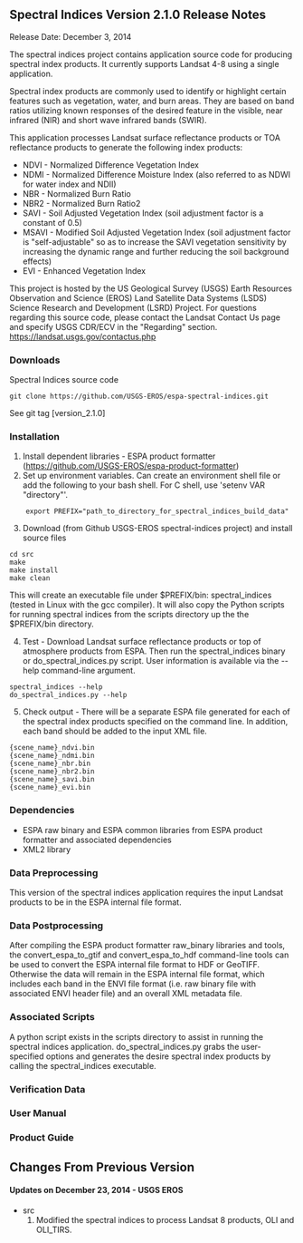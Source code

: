 ## Spectral Indices Version 2.1.0 Release Notes
Release Date: December 3, 2014

The spectral indices project contains application source code for producing spectral index products.  It currently supports Landsat 4-8 using a single application.

Spectral index products are commonly used to identify or highlight certain features such as vegetation, water, and burn areas. They are based on band ratios utilizing known responses of the desired feature in the visible, near infrared (NIR) and short wave infrared bands (SWIR). 

This application processes Landsat surface reflectance products or TOA reflectance products to generate the following index products: 
* NDVI - Normalized Difference Vegetation Index 
* NDMI - Normalized Difference Moisture Index (also referred to as NDWI for water index and NDII) 
* NBR - Normalized Burn Ratio 
* NBR2 - Normalized Burn Ratio2 
* SAVI - Soil Adjusted Vegetation Index (soil adjustment factor is a constant of 0.5) 
* MSAVI - Modified Soil Adjusted Vegetation Index (soil adjustment factor is "self-adjustable" so as to increase the SAVI vegetation sensitivity by increasing the dynamic range and further reducing the soil background effects) 
* EVI - Enhanced Vegetation Index 

This project is hosted by the US Geological Survey (USGS) Earth Resources Observation and Science (EROS) Land Satellite Data Systems (LSDS) Science Research and Development (LSRD) Project. For questions regarding this source code, please contact the Landsat Contact Us page and specify USGS CDR/ECV in the "Regarding" section. https://landsat.usgs.gov/contactus.php 

### Downloads
Spectral Indices source code

    git clone https://github.com/USGS-EROS/espa-spectral-indices.git

See git tag [version_2.1.0]

### Installation
  1. Install dependent libraries - ESPA product formatter (https://github.com/USGS-EROS/espa-product-formatter)
  2. Set up environment variables.  Can create an environment shell file or add the following to your bash shell.  For C shell, use 'setenv VAR "directory"'.
```
    export PREFIX="path_to_directory_for_spectral_indices_build_data"
```
  3. Download (from Github USGS-EROS spectral-indices project) and install source files
```
cd src
make
make install
make clean
```
This will create an executable file under $PREFIX/bin: spectral_indices
(tested in Linux with the gcc compiler).  It will also copy the Python scripts for running spectral indices from the scripts directory up the the $PREFIX/bin directory.

  4. Test - Download Landsat surface reflectance products or top of atmosphere products from ESPA.  Then run the spectral_indices binary or do_spectral_indices.py script.  User information is available via the --help command-line argument.
```
spectral_indices --help
do_spectral_indices.py --help
```

  5. Check output - There will be a separate ESPA file generated for each of the spectral index products specified on the command line.  In addition, each band should be added to the input XML file.
```
{scene_name}_ndvi.bin
{scene_name}_ndmi.bin
{scene_name}_nbr.bin
{scene_name}_nbr2.bin
{scene_name}_savi.bin
{scene_name}_evi.bin
```

### Dependencies
  * ESPA raw binary and ESPA common libraries from ESPA product formatter and associated dependencies
  * XML2 library

### Data Preprocessing
This version of the spectral indices application requires the input Landsat products to be in the ESPA internal file format.

### Data Postprocessing
After compiling the ESPA product formatter raw\_binary libraries and tools, the convert\_espa\_to\_gtif and convert\_espa\_to\_hdf command-line tools can be used to convert the ESPA internal file format to HDF or GeoTIFF.  Otherwise the data will remain in the ESPA internal file format, which includes each band in the ENVI file format (i.e. raw binary file with associated ENVI header file) and an overall XML metadata file.

### Associated Scripts
A python script exists in the scripts directory to assist in running the spectral indices application.  do\_spectral\_indices.py grabs the user-specified options and generates the desire spectral index products by calling the spectral\_indices executable.

### Verification Data

### User Manual

### Product Guide

## Changes From Previous Version
#### Updates on December 23, 2014 - USGS EROS
  * src
    1. Modified the spectral indices to process Landsat 8 products, OLI and OLI_TIRS.
